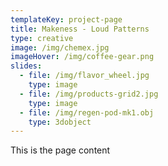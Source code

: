 ```yaml
---
templateKey: project-page
title: Makeness - Loud Patterns
type: creative
image: /img/chemex.jpg
imageHover: /img/coffee-gear.png
slides:
  - file: /img/flavor_wheel.jpg
    type: image
  - file: /img/products-grid2.jpg
    type: image
  - file: /img/regen-pod-mk1.obj
    type: 3dobject
---
```

This is the page content
